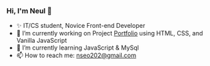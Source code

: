 ### Hi, I'm Neul 👋

- ✨ IT/CS student, Novice Front-end Developer 
- 🔭 I’m currently working on Project [Portfolio](https://neulseo.github.io/portfolio/) using HTML, CSS, and Vanilla JavaScript
- 🌱 I’m currently learning JavaScript & MySql
- 📫 How to reach me: nseo202@gmail.com

